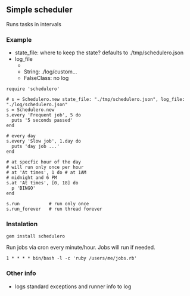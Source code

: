 ## Simple scheduler

Runs tasks in intervals

### Example

* state_file: where to keep the state? defaults to ./tmp/schedulero.json
* log_file
  * [default]: ./log/schedulero.log
  * String: ./log/custom...
  * FalseClass: no log


```
require 'schedulero'

# s = Schedulero.new state_file: "./tmp/schedulero.json", log_file: "./log/schedulero.json"
s = Schedulero.new
s.every 'Frequent job', 5 do
  puts '5 seconds passed'
end

# every day
s.every 'Slow job', 1.day do
  puts 'day job ...'
end

# at specfic hour of the day
# will run only once per hour
# at 'At times', 1 do # at 1AM
# midnight and 6 PM
s.at 'At times', [0, 18] do
  p 'BINGO'
end

s.run           # run only once
s.run_forever   # run thread forever
```

### Instalation

`gem install schedulero`

Run jobs via cron every minute/hour. Jobs will run if needed.

`1 * * * * bin/bash -l -c 'ruby /users/me/jobs.rb'`


### Other info

* logs standard exceptions and runner info to log